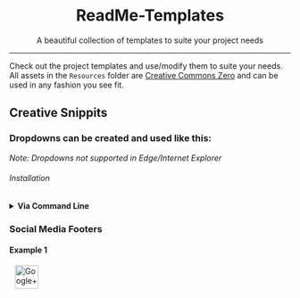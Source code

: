 
<center><h1>ReadMe-Templates</h1>A beautiful collection of templates to suite your project needs</center>
<hr>

Check out the project templates and use/modify them to suite your needs. All assets in the `Resources` folder are [Creative Commons Zero](https://creativecommons.org/publicdomain/zero/1.0/) and can be used in any fashion you see fit.


## Creative Snippits

### Dropdowns can be created and used like this:
*Note: Dropdowns not supported in Edge/Internet Explorer*
<!-- DROPDOWN -->
###### Installation
<details>
<summary><b>Via Command Line</b></summary>
```
$ A bunch of commands for you to follow
$ exit
```
</details>

<!-- END-DROPDOWN -->

### Social Media Footers
#### Example 1
<a href="https://plus.google.com/" target="_blank">
  <img src="https://i.imgur.com/P8EVhGB.png" alt="Google+" witdh="42" height="42" hspace="10">
</a>
